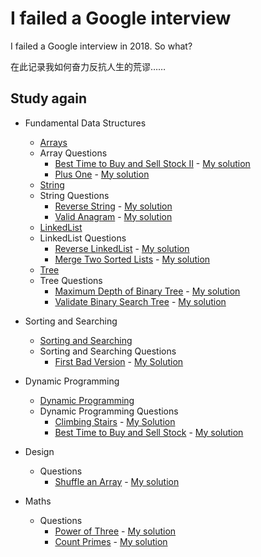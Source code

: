 # I failed a Google interview
I failed a Google interview in 2018. So what?

在此记录我如何奋力反抗人生的荒谬……

## Study again

- Fundamental Data Structures
    - [Arrays](src/fundamentaldatastructures/array/arrays.md)
    - Array Questions
        - [Best Time to Buy and Sell Stock II](https://leetcode.com/problems/best-time-to-buy-and-sell-stock-ii/) - [My solution](src/fundamentaldatastructures/array/questions/stocksell)
        - [Plus One](https://leetcode.com/problems/plus-one/) - [My solution](src/fundamentaldatastructures/array/questions/plusone)
    - [String](src/fundamentaldatastructures/string/string.md)
    - String Questions
        - [Reverse String](https://leetcode.com/problems/reverse-string/) - [My solution](src/fundamentaldatastructures/string/questions/reversestring)
        - [Valid Anagram](https://leetcode.com/problems/valid-anagram/) - [My solution](src/fundamentaldatastructures/string/questions/anagram)
    - [LinkedList](src/fundamentaldatastructures/linkedlist/linkedlist.md)
    - LinkedList Questions
        - [Reverse LinkedList](https://leetcode.com/problems/reverse-linked-list/) - [My solution](src/fundamentaldatastructures/linkedlist/questions/reverselinkedlist)
        - [Merge Two Sorted Lists](https://leetcode.com/problems/merge-two-sorted-lists/submissions/) - [My solution](src/fundamentaldatastructures/linkedlist/questions/mergetwosortedlist)
    - [Tree](src/fundamentaldatastructures/trees/tree.md)
    - Tree Questions
        - [Maximum Depth of Binary Tree](https://leetcode.com/problems/maximum-depth-of-binary-tree/) - [My solution](src/fundamentaldatastructures/trees/questions/maximumdepth)
        - [Validate Binary Search Tree](https://leetcode.com/problems/validate-binary-search-tree) - [My solution](src/fundamentaldatastructures/trees/questions/validbinarysearchtree)
- Sorting and Searching
    - [Sorting and Searching](src/sortingandsearch/search.md)
    - Sorting and Searching Questions
        - [First Bad Version](https://leetcode.com/problems/first-bad-version/) - [My Solution](src/sortingandsearch/questions/firstbadversion)
- Dynamic Programming
    - [Dynamic Programming](src/dynamicprogramming/dynamicprogramming.md)  
    - Dynamic Programming Questions
        - [Climbing Stairs](https://leetcode.com/problems/climbing-stairs/) - [My Solution](src/dynamicprogramming/questions/climbingstairs)
        - [Best Time to Buy and Sell Stock](https://leetcode.com/problems/best-time-to-buy-and-sell-stock/) - [My solution](src/dynamicprogramming/questions/sellstock)
- Design
    - Questions
        - [Shuffle an Array](https://leetcode.com/problems/shuffle-an-array/) - [My solution](src/design/questions/ShuffleArray.go)     

- Maths
    - Questions
        - [Power of Three](https://leetcode.com/problems/power-of-three) - [My solution](src/maths/questions/logthree.go)    
        - [Count Primes](https://leetcode.com/problems/count-primes) - [My solution](src/maths/questions/countprimes.go)